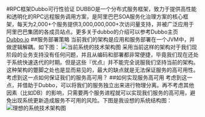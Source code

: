 #RPC框架Dubbo可行性验证
DUBBO是一个分布式服务框架，致力于提供高性能和透明化的RPC远程服务调用方案，是阿里巴巴SOA服务化治理方案的核心框架，每天为2,000+个服务提供3,000,000,000+次访问量支持，并被广泛应用于阿里巴巴集团的各成员站点。更多关于dubbo的介绍可以参考Dubbo主页[Dubbo.io](http://dubbo.io/)
##服务部署策略
当前我们的架构是应用和服务部署在一个JVM中，并做逻辑解耦。如下图：
![当前系统的技术架构图](http://7xlj4k.com1.z0.glb.clouddn.com/system-arch-1.png "当前系统架构图")
采用当前这样的架构对于我们现阶段的业务支持没有任何问题，并且从编码和部署都非常便捷，毕竟我们现在还处于系统快速迭代的时期。但是这些『优点』并不能完全说服我们坚持当前的架构。这种架构的蹩脚之处也是显而易见的，最大的缺点就是无法保证服务的高可用性。考虑到这一点如何保证我们的服务高可用？
##如何实现服务高可用
考虑到这一点，并借助于Dubbo，可以将我们的服务独立出来进行物理分离。再不考虑其他因素（比如DB）的影响，只需要两个服务进程就可以实现我们服务的高可用，避免出现系统更新造成服务不可用的风险。下图是我设想的系统结构图：
![理想的系统技术架构图](http://7xlj4k.com1.z0.glb.clouddn.com/system-arch-2.png "理想的系统架构图")

